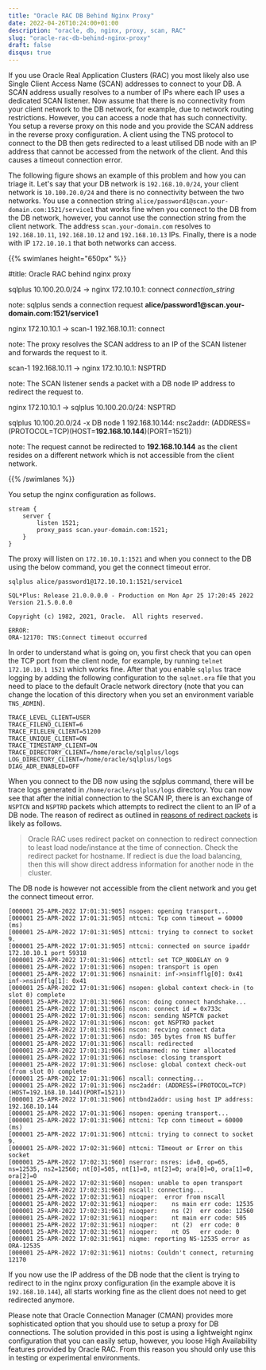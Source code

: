 ```yaml
---
title: "Oracle RAC DB Behind Nginx Proxy"
date: 2022-04-26T10:24:00+01:00
description: "oracle, db, nginx, proxy, scan, RAC"
slug: "oracle-rac-db-behind-nginx-proxy"
draft: false
disqus: true
---
```


If you use Oracle Real Application Clusters (RAC) you most likely also use Single Client Access Name (SCAN) addresses to connect to your DB. A SCAN address usually resolves to a number of IPs where each IP uses a dedicated SCAN listener. Now assume that there is no connectivity from your client network to the DB network, for example, due to network routing restrictions. However, you can access a node that has such connectivity. You setup a reverse proxy on this node and you provide the SCAN address in the reverse proxy configuration. A client using the TNS protocol to connect to the DB then gets redirected to a least utilised DB node with an IP address that cannot be accessed from the network of the client. And this causes a timeout connection error.

The following figure shows an example of this problem and how you can triage it. Let's say that your DB network is `192.168.10.0/24`, your client network is `10.100.20.0/24` and there is no connectivity between the two networks. You use a connection string `alice/password1@scan.your-domain.com:1521/service1` that works fine when you connect to the DB from the DB network, however, you cannot use the connection string from the client network. The address `scan.your-domain.com` resolves to `192.168.10.11`, `192.168.10.12` and `192.168.10.13` IPs. Finally, there is a node with IP `172.10.10.1` that both networks can access. 

{{% swimlanes height="650px" %}}

#title: Oracle RAC behind nginx proxy

sqlplus 10.100.20.0/24 -> nginx 172.10.10.1: connect _connection_string_

note: sqlplus sends a connection request **alice/password1\@scan.your-domain.com:1521/service1**

nginx 172.10.10.1 -> scan-1 192.168.10.11: connect

note: The proxy resolves the SCAN address to an IP of the SCAN listener 
and forwards the request to it.

scan-1 192.168.10.11 -> nginx 172.10.10.1: NSPTRD

note: The SCAN listener sends a packet with a DB node IP address to 
redirect the request to.

nginx 172.10.10.1 -> sqlplus 10.100.20.0/24: NSPTRD

sqlplus 10.100.20.0/24 -x DB node 1 192.168.10.144: nsc2addr: (ADDRESS=(PROTOCOL=TCP)(HOST=**192.168.10.144**)(PORT=1521)) 

note: The request cannot be redirected to **192.168.10.144** as the 
client resides on a different network which is not accessible from the client network.

{{% /swimlanes %}}

<script>
  document.getElementById('swimlanes').onload = ()=>{
    var c = $("#swimlanes").contents()
    c.find('#element_8 polyline').css("stroke","red")
    c.find('#element_8 div').css("border-color","red")
  }
</script>

You setup the nginx configuration as follows.

```
stream {
    server {
        listen 1521;
        proxy_pass scan.your-domain.com:1521;
    }
}
```
  
The proxy will listen on `172.10.10.1:1521` and when you connect to the DB using the below command, you get the connect timeout error. 

```
sqlplus alice/password1@172.10.10.1:1521/service1

SQL*Plus: Release 21.0.0.0.0 - Production on Mon Apr 25 17:20:45 2022
Version 21.5.0.0.0

Copyright (c) 1982, 2021, Oracle.  All rights reserved.

ERROR:
ORA-12170: TNS:Connect timeout occurred
```

In order to understand what is going on, you first check that you can open the TCP port from the client node, for example, by running `telnet 172.10.10.1 1521` which works fine. After that you enable `sqlplus` trace logging by adding the following configuration to the `sqlnet.ora` file that you need to place to the default Oracle network directory (note that you can change the location of this directory when you set an environment variable `TNS_ADMIN`). 

```
TRACE_LEVEL_CLIENT=USER
TRACE_FILENO_CLIENT=6
TRACE_FILELEN_CLIENT=51200
TRACE_UNIQUE_CLIENT=ON
TRACE_TIMESTAMP_CLIENT=ON
TRACE_DIRECTORY_CLIENT=/home/oracle/sqlplus/logs
LOG_DIRECTORY_CLIENT=/home/oracle/sqlplus/logs
DIAG_ADR_ENABLED=OFF
```

When you connect to the DB now using the sqlplus command, there will be trace logs generated in `/home/oracle/sqlplus/logs` directory. You can now see that after the initial connection to the SCAN IP, there is an exchange of `NSPTCN` and `NSPTRD` packets which attempts to redirect the client to an IP of a DB node. The reason of redirect as outlined in [reasons of redirect packets](https://support.oracle.com/epmos/faces/DocContentDisplay?id=758145.1) is likely as follows. 

> Oracle RAC uses redirect packet on connection to redirect connection to least load node/instance at the time of connection. Check the redirect packet for hostname. If rediect is due the load balancing, then this will show direct address information for another node in the cluster.

The DB node is however not accessible from the client network and you get the connect timeout error.  

```
[000001 25-APR-2022 17:01:31:905] nsopen: opening transport...
[000001 25-APR-2022 17:01:31:905] nttcni: Tcp conn timeout = 60000 (ms)
[000001 25-APR-2022 17:01:31:905] nttcni: trying to connect to socket 9.
[000001 25-APR-2022 17:01:31:905] nttcni: connected on source ipaddr 172.10.10.1 port 59318
[000001 25-APR-2022 17:01:31:906] nttctl: set TCP_NODELAY on 9
[000001 25-APR-2022 17:01:31:906] nsopen: transport is open
[000001 25-APR-2022 17:01:31:906] nsnainit: inf->nsinfflg[0]: 0x41 inf->nsinfflg[1]: 0x41
[000001 25-APR-2022 17:01:31:906] nsopen: global context check-in (to slot 0) complete
[000001 25-APR-2022 17:01:31:906] nscon: doing connect handshake...
[000001 25-APR-2022 17:01:31:906] nscon: connect id = 0x733c
[000001 25-APR-2022 17:01:31:906] nscon: sending NSPTCN packet
[000001 25-APR-2022 17:01:31:906] nscon: got NSPTRD packet
[000001 25-APR-2022 17:01:31:906] nscon: recving connect data
[000001 25-APR-2022 17:01:31:906] nsdo: 305 bytes from NS buffer
[000001 25-APR-2022 17:01:31:906] nscall: redirected
[000001 25-APR-2022 17:01:31:906] nstimarmed: no timer allocated
[000001 25-APR-2022 17:01:31:906] nsclose: closing transport
[000001 25-APR-2022 17:01:31:906] nsclose: global context check-out (from slot 0) complete
[000001 25-APR-2022 17:01:31:906] nscall: connecting...
[000001 25-APR-2022 17:01:31:906] nsc2addr: (ADDRESS=(PROTOCOL=TCP)(HOST=192.168.10.144)(PORT=1521))
[000001 25-APR-2022 17:01:31:906] nttbnd2addr: using host IP address: 192.168.10.144
[000001 25-APR-2022 17:01:31:906] nsopen: opening transport...
[000001 25-APR-2022 17:01:31:906] nttcni: Tcp conn timeout = 60000 (ms)
[000001 25-APR-2022 17:01:31:906] nttcni: trying to connect to socket 9.
[000001 25-APR-2022 17:02:31:960] nttcni: TImeout or Error on this socket
[000001 25-APR-2022 17:02:31:960] nserror: nsres: id=0, op=65, ns=12535, ns2=12560; nt[0]=505, nt[1]=0, nt[2]=0; ora[0]=0, ora[1]=0, ora[2]=0
[000001 25-APR-2022 17:02:31:960] nsopen: unable to open transport
[000001 25-APR-2022 17:02:31:960] nscall: connecting...
[000001 25-APR-2022 17:02:31:961] nioqper:  error from nscall
[000001 25-APR-2022 17:02:31:961] nioqper:    ns main err code: 12535
[000001 25-APR-2022 17:02:31:961] nioqper:    ns (2)  err code: 12560
[000001 25-APR-2022 17:02:31:961] nioqper:    nt main err code: 505
[000001 25-APR-2022 17:02:31:961] nioqper:    nt (2)  err code: 0
[000001 25-APR-2022 17:02:31:961] nioqper:    nt OS   err code: 0
[000001 25-APR-2022 17:02:31:961] niqme: reporting NS-12535 error as ORA-12535
[000001 25-APR-2022 17:02:31:961] niotns: Couldn't connect, returning 12170
```

If you now use the IP address of the DB node that the client is trying to redirect to in the nginx proxy configuration (in the example above it is `192.168.10.144`), all starts working fine as the client does not need to get redirected anymore.

Please note that Oracle Connection Manager (CMAN) provides more sophisticated option that you should use to setup a proxy for DB connections. The solution provided in this post is using a lightweight nginx configuration that you can easily setup, however, you loose High Availability features provided by Oracle RAC. From this reason you should only use this in testing or experimental environments. 
